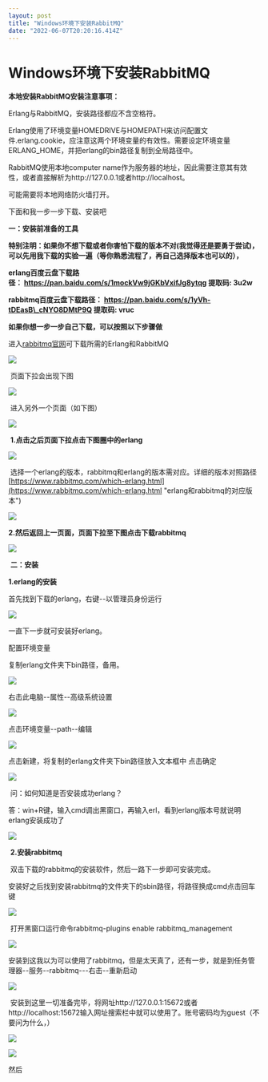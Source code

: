 ```yaml
---
layout: post
title: "Windows环境下安装RabbitMQ"
date: "2022-06-07T20:20:16.414Z"
---
```

Windows环境下安装RabbitMQ
====================

**本地安装RabbitMQ安装注意事项：**

Erlang与RabbitMQ，安装路径都应不含空格符。

Erlang使用了环境变量HOMEDRIVE与HOMEPATH来访问配置文件.erlang.cookie，应注意这两个环境变量的有效性。需要设定环境变量ERLANG\_HOME，并把erlang的bin路径复制到全局路径中。

RabbitMQ使用本地computer name作为服务器的地址，因此需要注意其有效性，或者直接解析为http://127.0.0.1或者http://localhost。

可能需要将本地网络防火墙打开。

下面和我一步一步下载、安装吧

**一：安装前准备的工具**

**特别注明：如果你不想下载或者你害怕下载的版本不对(我觉得还是要勇于尝试)，可以先用我下载的实验一遍（等你熟悉流程了，再自己选择版本也可以的），**

**erlang百度云盘下载路径： https://pan.baidu.com/s/1mockVw9jGKbVxifJg8ytqg 提取码: 3u2w**

**rabbitmq百度云盘下载路径： https://pan.baidu.com/s/1yVh-tDEasB\_cNYO8DMtP9Q 提取码: vruc**

**如果你想一步一步自己下载，可以按照以下步骤做**

进入[rabbitmq官网](https://www.rabbitmq.com/ "rabbitmq官网")可下载所需的Erlang和RabbitMQ

![](https://img2022.cnblogs.com/blog/2697105/202206/2697105-20220607141744228-170137253.png)

 页面下拉会出现下图

![](https://img2022.cnblogs.com/blog/2697105/202206/2697105-20220607141850760-728677351.png)

 进入另外一个页面（如下图）

![](https://img2022.cnblogs.com/blog/2697105/202206/2697105-20220607141935390-1083277080.png)

 **1.点击之后页面下拉点击下图圈中的erlang**

![](https://img2022.cnblogs.com/blog/2697105/202206/2697105-20220607142109817-1760366476.png)

 选择一个erlang的版本，rabbitmq和erlang的版本需对应。详细的版本对照路径[https://www.rabbitmq.com/which-erlang.html](https://www.rabbitmq.com/which-erlang.html "erlang和rabbitmq的对应版本")

![](https://img2022.cnblogs.com/blog/2697105/202206/2697105-20220607142202820-1946112465.png)

**2.然后返回上一页面，页面下拉至下图点击下载rabbitmq**

![](https://img2022.cnblogs.com/blog/2697105/202206/2697105-20220607142543531-1268510194.png)

 **二：安装**

**1.erlang的安装**

首先找到下载的erlang，右键--以管理员身份运行

![](https://img2022.cnblogs.com/blog/2697105/202206/2697105-20220607144049110-1265479399.png)

一直下一步就可安装好erlang。

配置环境变量

复制erlang文件夹下bin路径，备用。

![](https://img2022.cnblogs.com/blog/2697105/202206/2697105-20220607144922877-573136450.png)

右击此电脑--属性--高级系统设置

![](https://img2022.cnblogs.com/blog/2697105/202206/2697105-20220607144435380-1316543524.png)

点击环境变量--path--编辑

![](https://img2022.cnblogs.com/blog/2697105/202206/2697105-20220607144658486-1904040093.png)

点击新建，将复制的erlang文件夹下bin路径放入文本框中 点击确定

![](https://img2022.cnblogs.com/blog/2697105/202206/2697105-20220607144749895-1684234306.png)

 问：如何知道是否安装成功erlang？

答：win+R键，输入cmd调出黑窗口，再输入erl，看到erlang版本号就说明erlang安装成功了

![](https://img2022.cnblogs.com/blog/2697105/202206/2697105-20220607150135297-581761853.png)

 **2.安装rabbitmq**

 双击下载的rabbitmq的安装软件，然后一路下一步即可安装完成。

安装好之后找到安装rabbitmq的文件夹下的sbin路径，将路径换成cmd点击回车键

![](https://img2022.cnblogs.com/blog/2697105/202206/2697105-20220607145633888-670596086.png)

 打开黑窗口运行命令rabbitmq-plugins enable rabbitmq\_management

![](https://img2022.cnblogs.com/blog/2697105/202206/2697105-20220607145905634-559872774.png)

安装到这我以为可以使用了rabbitmq，但是太天真了，还有一步，就是到任务管理器--服务--rabbitmq---右击--重新启动

![](https://img2022.cnblogs.com/blog/2697105/202206/2697105-20220607150549279-1165712097.png)

 安装到这里一切准备完毕，将网址http://127.0.0.1:15672或者http://localhost:15672输入网址搜索栏中就可以使用了。账号密码均为guest（不要问为什么，）

![](https://img2022.cnblogs.com/blog/2697105/202206/2697105-20220607150840047-1110214595.png)

![](https://img2022.cnblogs.com/blog/2697105/202206/2697105-20220607150745659-137285341.png)

然后